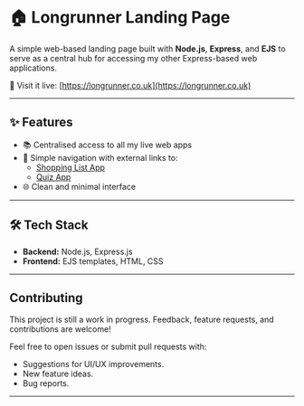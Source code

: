 # 🏠 Longrunner Landing Page

A simple web-based landing page built with **Node.js**, **Express**, and **EJS** to serve as a central hub for accessing my other Express-based web applications.

🔗 Visit it live: [https://longrunner.co.uk](https://longrunner.co.uk)

---

## ✨ Features

- 📚 Centralised access to all my live web apps
- 🔗 Simple navigation with external links to:
  - [Shopping List App](https://slapp.longrunner.co.uk)
  - [Quiz App](https://quiz.longrunner.co.uk)
- 🌐 Clean and minimal interface

---

## 🛠️ Tech Stack

- **Backend:** Node.js, Express.js
- **Frontend:** EJS templates, HTML, CSS

---

## Contributing

This project is still a work in progress. Feedback, feature requests, and contributions are welcome!

Feel free to open issues or submit pull requests with:

- Suggestions for UI/UX improvements.
- New feature ideas.
- Bug reports.

---